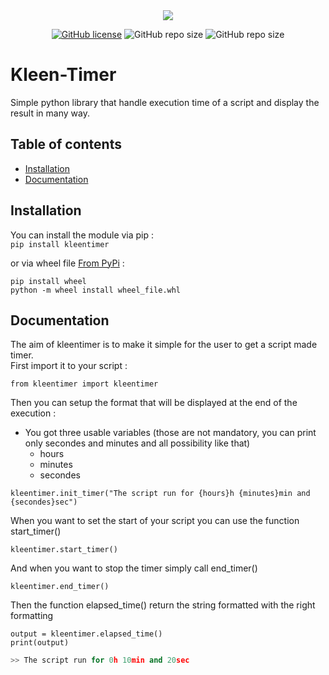 <div align="center">
  <img src="https://raw.githubusercontent.com/Edenskull/KleenTimer/master/.github/_static/KleenTimer.png">
</div>

<div align="center">

[![GitHub license](https://img.shields.io/github/license/Edenskull/KleenTimer?color=blue&style=for-the-badge)](https://github.com/Edenskull/KleenTimer/blob/master/LICENSE)
![GitHub repo size](https://img.shields.io/github/repo-size/Edenskull/KleenTimer?color=green&style=for-the-badge)
![GitHub repo size](https://img.shields.io/badge/Python-3.6%20%7C%203.7-yellow?style=for-the-badge)

</div>

# Kleen-Timer
Simple python library that handle execution time of a script and display the result in many way.

## Table of contents
* [Installation](#installation)
* [Documentation](#documentation)

## Installation

You can install the module via pip :  
```pip install kleentimer```

or via wheel file [From PyPi](https://pypi.org/project/KleenTimer/#modal-close) :  
```
pip install wheel
python -m wheel install wheel_file.whl
```

## Documentation

The aim of kleentimer is to make it simple for the user to get a script made timer.  
First import it to your script : 
```PYTHON3
from kleentimer import kleentimer
```

Then you can setup the format that will be displayed at the end of the execution : 

* You got three usable variables (those are not mandatory, you can print only secondes and minutes and all possibility like that)
    * hours
    * minutes
    * secondes
```PYTHON3
kleentimer.init_timer("The script run for {hours}h {minutes}min and {secondes}sec")
```

When you want to set the start of your script you can use the function start_timer()

```PYTHON3
kleentimer.start_timer()
```

And when you want to stop the timer simply call end_timer()

```PYTHON3
kleentimer.end_timer()
```

Then the function elapsed_time() return the string formatted with the right formatting

```PYTHON3
output = kleentimer.elapsed_time()
print(output)
```

```PYTHON
>> The script run for 0h 10min and 20sec
```
